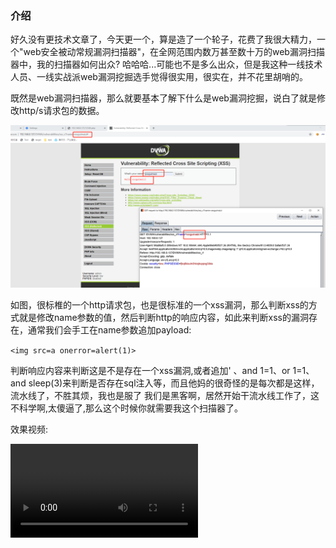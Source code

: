 ### 介绍

好久没有更技术文章了，今天更一个，算是造了一个轮子，花费了我很大精力，一个"web安全被动常规漏洞扫描器"，在全网范围内数万甚至数十万的web漏洞扫描器中，我的扫描器如何出众? 哈哈哈...可能也不是多么出众，但是我这种一线技术人员、一线实战派web漏洞挖掘选手觉得很实用，很实在，并不花里胡哨的。

既然是web漏洞扫描器，那么就要基本了解下什么是web漏洞挖掘，说白了就是修改http/s请求包的数据。

![](https://raw.githubusercontent.com/guimaizi/cloud/test/img/20200307181557.png)

如图，很标椎的一个http请求包，也是很标准的一个xss漏洞，那么判断xss的方式就是修改name参数的值，然后判断http的响应内容，如此来判断xss的漏洞存在，通常我们会手工在name参数追加payload:

```<img src=a onerror=alert(1)>```

判断响应内容来判断这是不是存在一个xss漏洞,或者追加' 、and 1=1、or 1=1、and sleep(3)来判断是否存在sql注入等，而且他妈的很奇怪的是每次都是这样，流水线了，不胜其烦，我也是服了 我们是黑客啊，居然开始干流水线工作了，这不科学啊,太傻逼了,那么这个时候你就需要我这个扫描器了。

效果视频: 

<video src="https://github.com/guimaizi/cloud/raw/test/20200307-190212967.mp4"/>

常规get\post 包括 Content-Type: application/json 、均可测。

思路就是把burp的http请求包抓出来保存为tmp.json

格式:

```{
{"headers": 
    {
        "Origin": "http://192.168.0.137",
         "Cookie": "PHPSESSID=fjkq8kiuutn3hkoj4uppsg30da",
         "Accept": "application/json,
         text/javascript,
         */*; q=0.01",
         "X-Requested-With": "XMLHttpRequest",
         "User-Agent": "Mozilla/5.0 (Windows NT 10.0; Win64; x64) AppleWebKit/537.36 (KHTML,
         like Gecko) Chrome/81.0.4009.0 Safari/537.36",
         "Referer": "http://192.168.0.137/12345.php",
         "Connection": "close",
         "Accept-Encoding": "gzip,
         deflate",
         "Accept-Language": "en-US,
        en;q=0.9",
         "Content-Length": "85",
         "Content-Type": "application/json"
    },
     "method": 1,
     "url": "http://192.168.0.137:80/12345.php",
     "post": "
    {
        \"userName\":\"asdas\",
        \"passWord\":\"dsadsa\",
        \"type\":1,
        \"data\":
        {
            \"aaaa\":\"bbbb\",
            \"cccc\":11111
        }
    }
    "
}
```

然后通过脚本处理、追加payload后 进行测试漏洞。

如果配合 [mitmproxy](https://github.com/mitmproxy/mitmproxy)   那么就是个类似闭源工具[xray](https://github.com/chaitin/xray) 的被动扫描器、如果你再配合上一个强大的爬虫，那就是个主动扫描器。

反正开源的,你随意折腾,我没意见。

github: https://github.com/guimaizi/testing_wave



这么好的工具，有没有大爷大妈愿意赏我一碗鸡煲翅 wechat支付:

![](https://raw.githubusercontent.com/guimaizi/cloud/test/img/20200307192617.png)



建议/反馈/问问题前 请先赏碗鸡煲翅....

联系方式WeChat : 

![](https://raw.githubusercontent.com/guimaizi/cloud/test/img/20200307193002.jpg)



